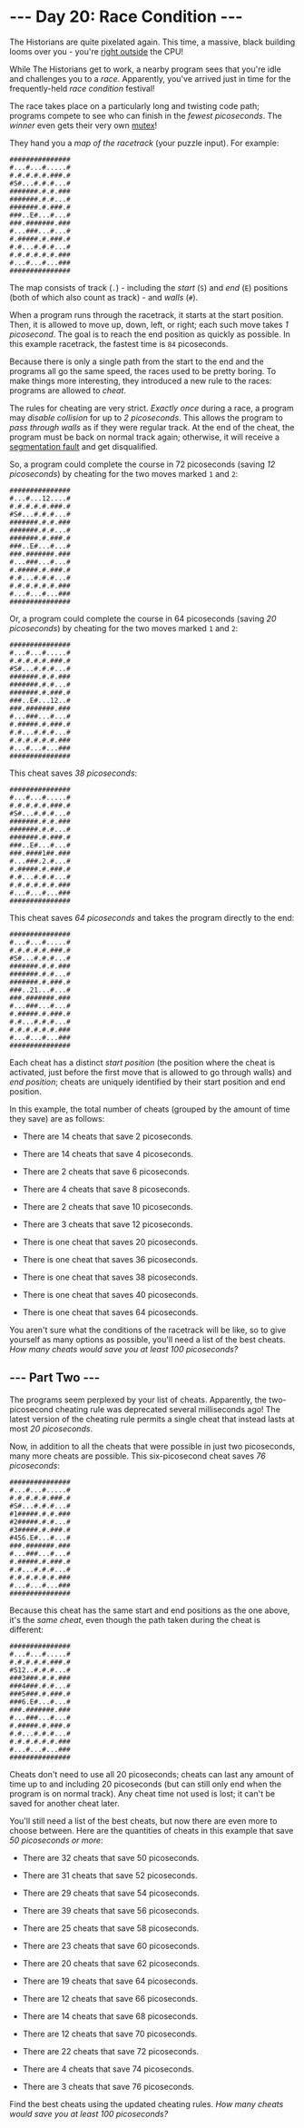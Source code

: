 # --- Day 20: Race Condition ---

The Historians are quite pixelated again. This time, a massive, black building looms over you - you're [right outside](/2017/day/24) the CPU!

While The Historians get to work, a nearby program sees that you're idle and challenges you to a *race*. Apparently, you've arrived just in time for the frequently-held *race condition* festival!

The race takes place on a particularly long and twisting code path; programs compete to see who can finish in the *fewest picoseconds*. The *winner* even gets their very own [mutex](https://en.wikipedia.org/wiki/Lock_(computer_science))!

They hand you a *map of the racetrack* (your puzzle input). For example:

```
###############
#...#...#.....#
#.#.#.#.#.###.#
#S#...#.#.#...#
#######.#.#.###
#######.#.#...#
#######.#.###.#
###..E#...#...#
###.#######.###
#...###...#...#
#.#####.#.###.#
#.#...#.#.#...#
#.#.#.#.#.#.###
#...#...#...###
###############

```

The map consists of track (`.`) - including the *start* (`S`) and *end* (`E`) positions (both of which also count as track) - and *walls* (`#`).

When a program runs through the racetrack, it starts at the start position. Then, it is allowed to move up, down, left, or right; each such move takes *1 picosecond*. The goal is to reach the end position as quickly as possible. In this example racetrack, the fastest time is `84` picoseconds.

Because there is only a single path from the start to the end and the programs all go the same speed, the races used to be pretty boring. To make things more interesting, they introduced a new rule to the races: programs are allowed to *cheat*.

The rules for cheating are very strict. *Exactly once* during a race, a program may *disable collision* for up to *2 picoseconds*. This allows the program to *pass through walls* as if they were regular track. At the end of the cheat, the program must be back on normal track again; otherwise, it will receive a [segmentation fault](https://en.wikipedia.org/wiki/Segmentation_fault) and get disqualified.

So, a program could complete the course in 72 picoseconds (saving *12 picoseconds*) by cheating for the two moves marked `1` and `2`:

```
###############
#...#...12....#
#.#.#.#.#.###.#
#S#...#.#.#...#
#######.#.#.###
#######.#.#...#
#######.#.###.#
###..E#...#...#
###.#######.###
#...###...#...#
#.#####.#.###.#
#.#...#.#.#...#
#.#.#.#.#.#.###
#...#...#...###
###############

```

Or, a program could complete the course in 64 picoseconds (saving *20 picoseconds*) by cheating for the two moves marked `1` and `2`:

```
###############
#...#...#.....#
#.#.#.#.#.###.#
#S#...#.#.#...#
#######.#.#.###
#######.#.#...#
#######.#.###.#
###..E#...12..#
###.#######.###
#...###...#...#
#.#####.#.###.#
#.#...#.#.#...#
#.#.#.#.#.#.###
#...#...#...###
###############

```

This cheat saves *38 picoseconds*:

```
###############
#...#...#.....#
#.#.#.#.#.###.#
#S#...#.#.#...#
#######.#.#.###
#######.#.#...#
#######.#.###.#
###..E#...#...#
###.####1##.###
#...###.2.#...#
#.#####.#.###.#
#.#...#.#.#...#
#.#.#.#.#.#.###
#...#...#...###
###############

```

This cheat saves *64 picoseconds* and takes the program directly to the end:

```
###############
#...#...#.....#
#.#.#.#.#.###.#
#S#...#.#.#...#
#######.#.#.###
#######.#.#...#
#######.#.###.#
###..21...#...#
###.#######.###
#...###...#...#
#.#####.#.###.#
#.#...#.#.#...#
#.#.#.#.#.#.###
#...#...#...###
###############

```

Each cheat has a distinct *start position* (the position where the cheat is activated, just before the first move that is allowed to go through walls) and *end position*; cheats are uniquely identified by their start position and end position.

In this example, the total number of cheats (grouped by the amount of time they save) are as follows:


 - There are 14 cheats that save 2 picoseconds.

 - There are 14 cheats that save 4 picoseconds.

 - There are 2 cheats that save 6 picoseconds.

 - There are 4 cheats that save 8 picoseconds.

 - There are 2 cheats that save 10 picoseconds.

 - There are 3 cheats that save 12 picoseconds.

 - There is one cheat that saves 20 picoseconds.

 - There is one cheat that saves 36 picoseconds.

 - There is one cheat that saves 38 picoseconds.

 - There is one cheat that saves 40 picoseconds.

 - There is one cheat that saves 64 picoseconds.


You aren't sure what the conditions of the racetrack will be like, so to give yourself as many options as possible, you'll need a list of the best cheats. *How many cheats would save you at least 100 picoseconds?*

## --- Part Two ---

The programs seem perplexed by your list of cheats. Apparently, the two-picosecond cheating rule was deprecated several milliseconds ago! The latest version of the cheating rule permits a single cheat that instead lasts at most *20 picoseconds*.

Now, in addition to all the cheats that were possible in just two picoseconds, many more cheats are possible. This six-picosecond cheat saves *76 picoseconds*:

```
###############
#...#...#.....#
#.#.#.#.#.###.#
#S#...#.#.#...#
#1#####.#.#.###
#2#####.#.#...#
#3#####.#.###.#
#456.E#...#...#
###.#######.###
#...###...#...#
#.#####.#.###.#
#.#...#.#.#...#
#.#.#.#.#.#.###
#...#...#...###
###############

```

Because this cheat has the same start and end positions as the one above, it's the *same cheat*, even though the path taken during the cheat is different:

```
###############
#...#...#.....#
#.#.#.#.#.###.#
#S12..#.#.#...#
###3###.#.#.###
###4###.#.#...#
###5###.#.###.#
###6.E#...#...#
###.#######.###
#...###...#...#
#.#####.#.###.#
#.#...#.#.#...#
#.#.#.#.#.#.###
#...#...#...###
###############

```

Cheats don't need to use all 20 picoseconds; cheats can last any amount of time up to and including 20 picoseconds (but can still only end when the program is on normal track). Any cheat time not used is lost; it can't be saved for another cheat later.

You'll still need a list of the best cheats, but now there are even more to choose between. Here are the quantities of cheats in this example that save *50 picoseconds or more*:


 - There are 32 cheats that save 50 picoseconds.

 - There are 31 cheats that save 52 picoseconds.

 - There are 29 cheats that save 54 picoseconds.

 - There are 39 cheats that save 56 picoseconds.

 - There are 25 cheats that save 58 picoseconds.

 - There are 23 cheats that save 60 picoseconds.

 - There are 20 cheats that save 62 picoseconds.

 - There are 19 cheats that save 64 picoseconds.

 - There are 12 cheats that save 66 picoseconds.

 - There are 14 cheats that save 68 picoseconds.

 - There are 12 cheats that save 70 picoseconds.

 - There are 22 cheats that save 72 picoseconds.

 - There are 4 cheats that save 74 picoseconds.

 - There are 3 cheats that save 76 picoseconds.


Find the best cheats using the updated cheating rules. *How many cheats would save you at least 100 picoseconds?*

